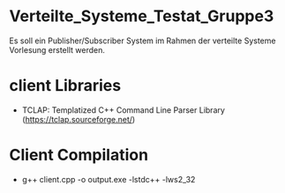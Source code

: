# Verteilte_Systeme_Testat_Gruppe3
Es soll ein Publisher/Subscriber System im Rahmen der verteilte Systeme Vorlesung erstellt werden.
# client Libraries
- TCLAP: Templatized C++ Command Line Parser Library (https://tclap.sourceforge.net/)
# Client Compilation
- g++ client.cpp -o output.exe -lstdc++ -lws2_32
